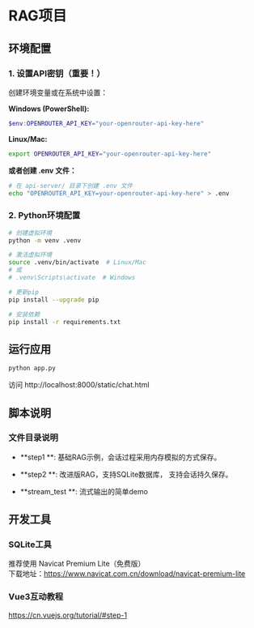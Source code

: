 # RAG项目

## 环境配置

### 1. 设置API密钥（重要！）

创建环境变量或在系统中设置：

**Windows (PowerShell):**
```powershell
$env:OPENROUTER_API_KEY="your-openrouter-api-key-here"
```

**Linux/Mac:**
```bash
export OPENROUTER_API_KEY="your-openrouter-api-key-here"
```

**或者创建 .env 文件：**
```bash
# 在 api-server/ 目录下创建 .env 文件
echo "OPENROUTER_API_KEY=your-openrouter-api-key-here" > .env
```

### 2. Python环境配置

```bash
# 创建虚拟环境
python -m venv .venv

# 激活虚拟环境
source .venv/bin/activate  # Linux/Mac
# 或
# .venv\Scripts\activate  # Windows

# 更新pip
pip install --upgrade pip

# 安装依赖
pip install -r requirements.txt
```

## 运行应用

```bash
python app.py
```
访问 http://localhost:8000/static/chat.html


## 脚本说明

### 文件目录说明

- **step1 **: 基础RAG示例，会话过程采用内存模拟的方式保存。

- **step2 **: 改进版RAG，支持SQLite数据库， 支持会话持久保存。

- **stream_test **: 流式输出的简单demo




## 开发工具

### SQLite工具
推荐使用 Navicat Premium Lite（免费版）  
下载地址：https://www.navicat.com.cn/download/navicat-premium-lite



### Vue3互动教程

https://cn.vuejs.org/tutorial/#step-1

